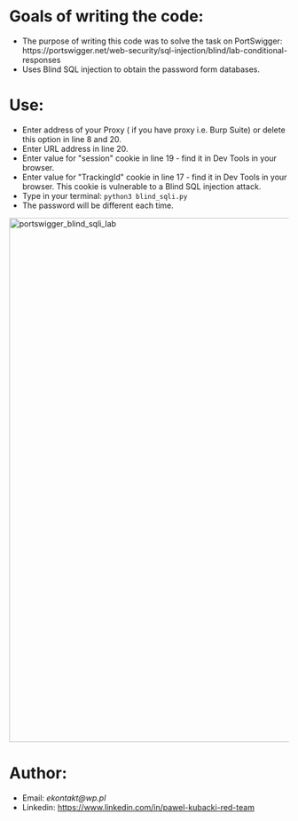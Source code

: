 <h1>Goals of writing the code:</h1>
<ul>
<li>The purpose of writing this code was to solve the task on PortSwigger: https://portswigger.net/web-security/sql-injection/blind/lab-conditional-responses</li>
<li>Uses Blind SQL injection to obtain the password form databases.</li>
</ul>
<h1>Use:</h1>
<ul>
<li>Enter address of your Proxy ( if you have proxy i.e. Burp Suite) or delete this option in line 8 and 20.</li>
<li>Enter URL address in line 20.</li>
<li>Enter value for "session" cookie in line 19 - find it in Dev Tools in your browser.</li>
<li>Enter value for "TrackingId" cookie in line 17 - find it in Dev Tools in your browser. This cookie is vulnerable to a Blind SQL injection attack.</li>
<li>Type in your terminal: <code>python3 blind_sqli.py</code></li>
<li>The password will be different each time.</li>
</ul>
<img width="944" alt="portswigger_blind_sqli_lab" src="https://github.com/user-attachments/assets/d5ce225c-e1c7-4b01-ba89-ac8b429ae85d">

<h1>Author:</h1>
<ul>
<li>Email: <em>ekontakt@wp.pl</em></li>
<li>Linkedin: <a href="https://www.linkedin.com/in/pawel-kubacki-red-team" rel="nofollow">https://www.linkedin.com/in/pawel-kubacki-red-team</a></li>
</ul>
